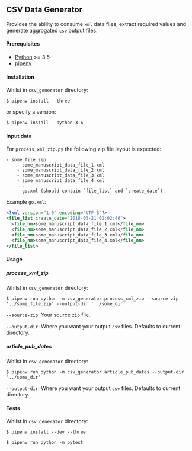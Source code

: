 ## CSV Data Generator

Provides the ability to consume `xml` data files, extract required values and generate aggrogated `csv` output files. 

#### Prerequisites

- [Python](https://www.python.org/) >= 3.5
- [pipenv](https://github.com/pypa/pipenv)

#### Installation

Whilst in `csv_generator` directory:

`$ pipenv install --three`

or specify a version:

`$ pipenv install --python 3.6`

#### Input data

For `process_xml_zip.py` the following zip file layout is expected:

```
- some_file.zip
    - some_manuscript_data_file_1.xml
    - some_manuscript_data_file_2.xml
    - some_manuscript_data_file_3.xml
    - some_manuscript_data_file_4.xml
    ...
    - go.xml (should contain `file_list` and `create_date`)
```   

Example `go.xml`:

```xml
<?xml version="1.0" encoding="UTF-8"?>
<file_list create_date="2018-05-21 02:02:46">
  <file_nm>some_manuscript_data_file_1.xml</file_nm>
  <file_nm>some_manuscript_data_file_2.xml</file_nm>
  <file_nm>some_manuscript_data_file_3.xml</file_nm>
  <file_nm>some_manuscript_data_file_4.xml</file_nm>
</file_list>
```

#### Usage

##### process_xml_zip

Whilst in `csv_generator` directory:

`$ pipenv run python -m csv_generator.process_xml_zip --source-zip '../some_file.zip' --output-dir '../some_dir'`

`--source-zip`: Your source `zip` file.

`--output-dir`: Where you want your output `csv` files. Defaults to current directory.


##### article_pub_dates

Whilst in `csv_generator` directory:

`$ pipenv run python -m csv_generator.article_pub_dates --output-dir '../some_dir'`

`--output-dir`: Where you want your output `csv` files. Defaults to current directory.

#### Tests

Whilst in `csv_generator` directory:

`$ pipenv install --dev --three`

`$ pipenv run python -m pytest`